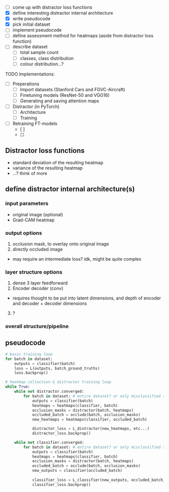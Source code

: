 
- [ ] come up with distractor loss functions 
- [x] define interesting distractor internal architecture
- [x] write pseudocode
- [x] pick initial dataset
- [ ] implement pseudocode
- [ ] define assessment method for heatmaps (aside from distractor loss function)
- [ ] describe dataset
  - [ ] total sample count
  - [ ] classes, class distribution
  - [ ] colour distribution...?

TODO Implementations:
- [ ] Preperations
  - [ ] Import datasets (Stanford Cars and FGVC-Aircraft)
  - [ ] Finetuning models (ResNet-50 and VGG16)
  - [ ] Generating and saving attention maps

- [ ] Distractor (in PyTorch)
  - [ ] Architecture
  - [ ] Training

- [ ] Retraining FT-models
  - [ ] 
  - [ ] 


## Distractor loss functions
- standard deviation of the resulting heatmap
- variance of the resulting heatmap
- ...? think of more

## define distractor internal architecture(s)
### input parameters
- original image (optional)
- Grad-CAM heatmap


### output options
1. occlusion mask, to overlay onto original image
2.  directly occluded image
  - may require an intermediate loss? idk, might be quite complex

### layer structure options
1. dense 3 layer feedforward
2. Encoder decoder (conv)
- requires thought to be put into latent dimensions, and depth of encoder and decoder + decoder dimensions
3. ?

### overall structure/pipeline

<!-- ![structure_drawing.svg](../../REDI_architecture.drawio.svg) -->


## pseudocode
```python
# basic training loop
for batch in dataset:
    outputs = classifier(batch)
    loss = L(outputs, batch_ground_truths)
    loss.backprop()

# heatmap collection & distractor training loop
while True:
    while not distractor.converged:
        for batch in dataset: # entire dataset? or only misclassified samples?
            outputs = classifier(batch)
            heatmaps = heatmaps(classifier, batch)
            occlusion_masks = distractor(batch, heatmaps)
            occluded_batch = occlude(batch, occlusion_masks)
            new_heatmaps = heatmaps(classifier, occluded_batch)

            distractor_loss = L_distractor(new_heatmaps, etc...)
            distractor_loss.backprop()

    while not classifier.converged:
        for batch in dataset: # entire dataset? or only misclassified samples?
            outputs = classifier(batch)
            heatmaps = heatmaps(classifier, batch)
            occlusion_masks = distractor(batch, heatmaps)
            occluded_batch = occlude(batch, occlusion_masks)
            new_outputs = classifier(occluded_batch)
            
            classifier_loss = L_classifier(new_outputs, occluded_batch_ground_truths)
            classifier_loss.backprop()
```